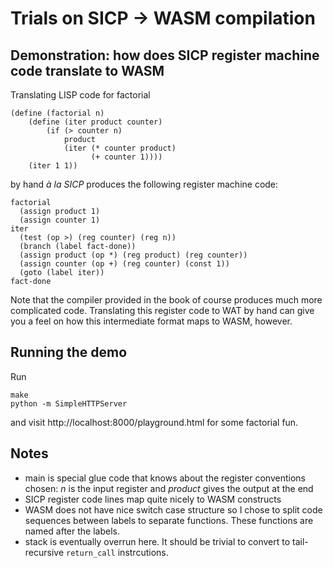 # Trials on SICP -> WASM compilation

## Demonstration: how does SICP register machine code translate to WASM

Translating LISP code for factorial 

    (define (factorial n)
        (define (iter product counter)
            (if (> counter n) 
                product
                (iter (* counter product)
                      (+ counter 1))))
        (iter 1 1))

by hand _à la SICP_ produces the following register machine code:

    factorial
      (assign product 1)
      (assign counter 1)
    iter
      (test (op >) (reg counter) (reg n))
      (branch (label fact-done))
      (assign product (op *) (reg product) (reg counter))
      (assign counter (op +) (reg counter) (const 1)) 
      (goto (label iter))
    fact-done

Note that the compiler provided in the book of course produces much more complicated code. 
Translating this register code to WAT by hand can give you a feel on how this intermediate
format maps to WASM, however.

## Running the demo

Run 

    make
    python -m SimpleHTTPServer

and visit http://localhost:8000/playground.html for some factorial fun.

## Notes

* main is special glue code that knows about the register conventions chosen: _n_ is the input register
and _product_ gives the output at the end
* SICP register code lines map quite nicely to WASM constructs
* WASM does not have nice switch case structure so I chose to split code sequences between labels 
to separate functions. These functions are named after the labels.
* stack is eventually overrun here. It should be trivial to convert to tail-recursive
`return_call` instrcutions.
